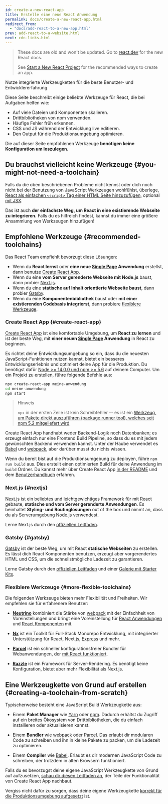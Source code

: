 ```yaml
---
id: create-a-new-react-app
title: Erstelle eine neue React Anwendung
permalink: docs/create-a-new-react-app.html
redirect_from:
  - "docs/add-react-to-a-new-app.html"
prev: add-react-to-a-website.html
next: cdn-links.html
---
```


<div class="scary">

>
> These docs are old and won't be updated. Go to [react.dev](https://react.dev/) for the new React docs.
> 
> See [Start a New React Project](https://react.dev/learn/start-a-new-react-project) for the recommended ways to create an app.

</div>

Nutze integrierte Werkzeugketten für die beste Benutzer- und Entwicklererfahrung.

Diese Seite beschreibt einige beliebte Werkzeuge für React, die bei Aufgaben helfen wie:

* Auf viele Dateien und Komponenten skalieren.
* Drittbibliotheken von npm verwenden.
* Häufige Fehler früh erkennen.
* CSS und JS während der Entwicklung live editieren.
* Den Output für die Produktionsumgebung optimieren.

Die auf dieser Seite empfohlenen Werkzeuge **benötigen keine Konfiguration um loszulegen**.

## Du brauchst vielleicht keine Werkzeuge {#you-might-not-need-a-toolchain}

Falls du die oben beschriebenen Probleme nicht kennst oder dich noch nicht bei der Benutzung von JavaScript Werkzeugen wohlfühlst, überlege, [React als einfachen `<script>` Tag einer HTML Seite hinzuzufügen](/docs/add-react-to-a-website.html), optional [mit JSX](/docs/add-react-to-a-website.html#optional-try-react-with-jsx).

Das ist auch **der einfachste Weg, um React in eine existierende Webseite zu integrieren.** Falls du es hilfreich findest, kannst du immer eine größere Ansammlung von Werkzeugen hinzufügen!

## Empfohlene Werkzeuge {#recommended-toolchains}

Das React Team empfiehlt bevorzugt diese Lösungen:

- Wenn du **React lernst** oder **eine neue [Single Page](/docs/glossary.html#single-page-application) Anwendung** erstellst, dann benutze [Create React App](#create-react-app).
- Wenn du eine **vom Server gerenderte Webseite mit Node.js** baust, dann probier [Next.js](#nextjs).
- Wenn du eine **statische auf Inhalt orientierte Webseite baust**, dann probier [Gatsby](#Gatsby).
- Wenn du eine **Komponentenbibliothek** baust oder **mit einer existierenden Codebasis integrierst**, dann probiere [flexiblere Werkzeuge](#more-flexible-toolchains).

### Create React App {#create-react-app}

[Create React App](https://github.com/facebookincubator/create-react-app) ist eine komfortable Umgebung, um **React zu lernen** und ist der beste Weg, mit **einer neuen [Single Page](/docs/glossary.html#single-page-application) Anwendung** in React zu beginnen.

Es richtet deine Entwicklungsumgebung so ein, dass du die neuesten JavaScript-Funktionen nutzen kannst, bietet ein besseres Entwicklungserlebnis und optimiert deine App für die Produktion. Du benötigst dafür [Node >= 14.0.0 und npm >= 5.6](https://nodejs.org/en/) auf deinem Computer. Um ein Projekt zu erstellen, führe folgende Befehle aus:

```bash
npx create-react-app meine-anwendung
cd meine-anwendung
npm start
```

>Hinweis
>
>`npx` in der ersten Zeile ist kein Schreibfehler -- es ist ein [Werkzeug, um Pakete direkt auszuführen (package runner tool), welches seit npm 5.2 mitgeliefert wird](https://medium.com/@maybekatz/introducing-npx-an-npm-package-runner-55f7d4bd282b)

Create React App handhabt weder Backend-Logik noch Datenbanken; es erzeugt einfach nur eine Frontend Build Pipeline, so dass du es mit jedem gewünschten Backend verwenden kannst. Unter der Haube verwendet es [Babel](https://babeljs.io/) und [webpack](https://webpack.js.org/), aber darüber musst du nichts wissen.

Wenn du bereit bist auf die Produktionsumgebung zu deployen, führe `npm run build` aus. Dies erstellt einen optimierten Build für deine Anwendung im `build` Ordner. Du kannst mehr über Create React App [in der README](https://github.com/facebookincubator/create-react-app#create-react-app--) und dem [Benutzerhandbuch](https://facebook.github.io/create-react-app/) erfahren.

### Next.js {#nextjs}

[Next.js](https://nextjs.org/) ist ein beliebtes und leichtgewichtiges Framework für mit React gebaute, **statische und vom Server gerenderte Anwendungen**. Es beinhaltet **Styling- und Routinglösungen** out of the box und nimmt an, dass du als Serverumgebung [Node.js](https://nodejs.org/) verwendest.

Lerne Next.js durch den [offiziellen Leitfaden](https://nextjs.org/learn/).

### Gatsby {#gatsby}

[Gatsby](https://www.gatsbyjs.org/) ist der beste Weg, um mit React **statische Webseiten** zu erstellen. Es lässt dich React Komponenten benutzen, erzeugt aber vorgerendertes HTML und CSS, um die schnellstmögliche Ladezeit zu garantieren.

Lerne Gatsby durch den [offiziellen Leitfaden](https://www.gatsbyjs.org/docs/) und einer [Galerie mit Starter Kits](https://www.gatsbyjs.org/docs/gatsby-starters/).

### Flexiblere Werkzeuge {#more-flexible-toolchains}

Die folgenden Werkzeuge bieten mehr Flexibilität und Freiheiten. Wir empfehlen sie für erfahrenere Benutzer:

- **[Neutrino](https://neutrinojs.org/)** kombiniert die Stärke von [webpack](https://webpack.js.org/) mit der Einfachheit von Voreinstellungen und bringt eine Voreinstellung für [React Anwendungen](https://neutrinojs.org/packages/react/) und [React Komponenten](https://neutrinojs.org/packages/react-components/) mit.

- **[Nx](https://nx.dev/react)** ist ein Toolkit für Full-Stack Monorepo Entwicklung, mit integrierter Unterstützung für React, Next.js, [Express](https://expressjs.com/) und mehr.

- **[Parcel](https://parceljs.org/)** ist ein schneller konfigurationsfreier Bundler für Webanwendungen, der [mit React funktioniert](https://parceljs.org/recipes/react/).

- **[Razzle](https://github.com/jaredpalmer/razzle)** ist ein Framework für Server-Rendering. Es benötigt keine Konfiguration, bietet aber mehr Flexibilität als Next.js.

## Eine Werkzeugkette von Grund auf erstellen {#creating-a-toolchain-from-scratch}

Typischerweise besteht eine JavaScript Build Werkzeugkette aus:

* Einem **Paket Manager** wie [Yarn](https://yarnpkg.com/) oder [npm](https://www.npmjs.com/). Dadurch erhältst du Zugriff auf ein breites Ökosystem von Drittbibliotheken, die du einfach installieren oder aktualisieren kannst.

* Einem **Bundler** wie [webpack](https://webpack.js.org/) oder [Parcel](https://parceljs.org/). Das erlaubt dir modularen Code zu schreiben und ihn in kleine Pakete zu packen, um die Ladezeit zu optimieren.

* Einem **Compiler** wie [Babel](https://babeljs.io/). Erlaubt es dir modernen JavaScript Code zu schreiben, der trotzdem in alten Browsern funktioniert.

Falls du es bevorzugst deine eigene JavaScript Werkzeugkette von Grund auf aufzusetzen, [schau dir diesen Leitfaden an](https://blog.usejournal.com/creating-a-react-app-from-scratch-f3c693b84658), der Teile der Funktionalität von Create React App nachbaut.

Vergiss nicht dafür zu sorgen, dass deine eigene Werkzeugkette [korrekt für die Produktionsumgebung aufgesetzt](/docs/optimizing-performance.html#use-the-production-build) ist.
